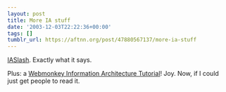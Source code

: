 ```yaml
---
layout: post
title: More IA stuff
date: '2003-12-03T22:22:36+00:00'
tags: []
tumblr_url: https://aftnn.org/post/47880567137/more-ia-stuff
---
```

<p><a href="http://www.iaslash.org/">IASlash</a>. Exactly what it says.</p>
<p>Plus: a <a href="http://hotwired.lycos.com/webmonkey/design/site_building/tutorials/tutorial1.html">Webmonkey Information Architecture Tutorial</a>! Joy. Now, if I could just get people to read it.</p>
